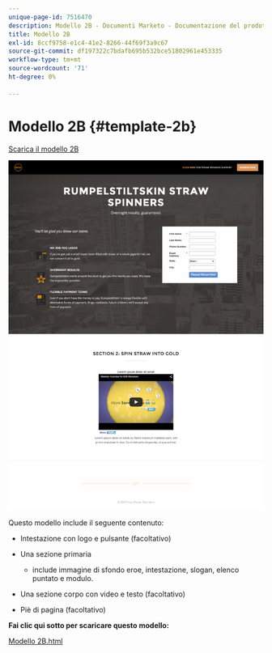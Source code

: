 ```yaml
---
unique-page-id: 7516470
description: Modello 2B - Documenti Marketo - Documentazione del prodotto
title: Modello 2B
exl-id: 8ccf9758-e1c4-41e2-8266-44f69f3a9c67
source-git-commit: df197322c7bdafb695b532bce51802961e453335
workflow-type: tm+mt
source-wordcount: '71'
ht-degree: 0%

---
```


# Modello 2B {#template-2b}

[Scarica il modello 2B](https://experienceleague.adobe.com/landing/marketo/lp-templates/template-2b.html)

![](assets/image2015-6-2-15-3a32-3a38.png)

Questo modello include il seguente contenuto:

* Intestazione con logo e pulsante (facoltativo)
* Una sezione primaria

   * include immagine di sfondo eroe, intestazione, slogan, elenco puntato e modulo.

* Una sezione corpo con video e testo (facoltativo)
* Piè di pagina (facoltativo)

**Fai clic qui sotto per scaricare questo modello:**

[Modello 2B.html](https://experienceleague.adobe.com/landing/marketo/lp-templates/template-2b.html)
